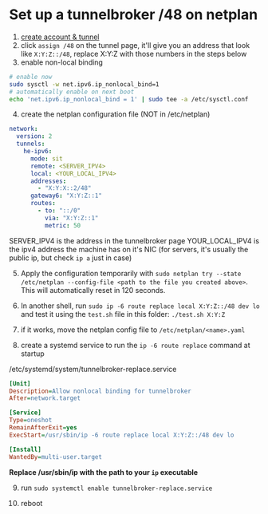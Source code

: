 # Set up a tunnelbroker /48 on netplan

1. [create account & tunnel](https://tunnelbroker.net)
2. click `assign /48` on the tunnel page, it'll give you an address that look like `X:Y:Z::/48`, replace X:Y:Z with those numbers in the steps below
3. enable non-local binding
```sh
# enable now
sudo sysctl -w net.ipv6.ip_nonlocal_bind=1
# automatically enable on next boot
echo 'net.ipv6.ip_nonlocal_bind = 1' | sudo tee -a /etc/sysctl.conf
```
4. create the netplan configuration file (NOT in /etc/netplan)

```yml
network:
  version: 2
  tunnels:
    he-ipv6:
      mode: sit
      remote: <SERVER_IPV4>
      local: <YOUR_LOCAL_IPV4>
      addresses:
        - "X:Y:X::2/48"
      gateway6: "X:Y:Z::1"
      routes:
        - to: "::/0"
          via: "X:Y:Z::1"
          metric: 50
```

SERVER\_IPV4 is the address in the tunnelbroker page
YOUR\_LOCAL\_IPV4 is the ipv4 address the machine has on it's NIC (for servers, it's usually the public ip, but check `ip a` just in case)

5. Apply the configuration temporarily with `sudo netplan try --state /etc/netplan --config-file <path to the file you created above>`. This will automatically reset in 120 seconds.

6. In another shell, run `sudo ip -6 route replace local X:Y:Z::/48 dev lo` and test it using the `test.sh` file in this folder: `./test.sh X:Y:Z`

7. if it works, move the netplan config file to `/etc/netplan/<name>.yaml`

8. create a systemd service to run the `ip -6 route replace` command at startup

/etc/systemd/system/tunnelbroker-replace.service
```ini
[Unit]
Description=Allow nonlocal binding for tunnelbroker
After=network.target

[Service]
Type=oneshot
RemainAfterExit=yes
ExecStart=/usr/sbin/ip -6 route replace local X:Y:Z::/48 dev lo

[Install]
WantedBy=multi-user.target
```
**Replace /usr/sbin/ip with the path to your `ip` executable**

9. run `sudo systemctl enable tunnelbroker-replace.service`

10. reboot

